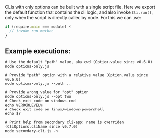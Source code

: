 CLIs with only options can be built with a single script file. Here we export the default function that contains the cli logic, and also invoke `Cli.run()`, only when the script is directly called by node. For this we can use:

```js
if (require.main === module) {
  // invoke run method
}
```

## Example executions:

```shell
# Use the default "path" value, aka cwd (Option.value since v0.6.0)
node options-only.js

# Provide "path" option with a relative value (Option.value since v0.6.0)
node options-only.js --path ..

# Provide wrong value for "opt" option
node options-only.js --opt two
# Check exit code on windows-cmd
echo %ERRORLEVEL%
# Check exit code on linux/windows-powershell
echo $?

# Print help from secondary cli-app: name is overriden (CliOptions.cliName since v0.7.0)
node secondary-cli.js -h
```
